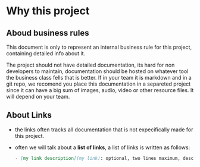 # Why this project

## Aboud business rules

This document is only to represent an internal business rule for this project, containing detailed info about it.

The project should not have detailed documentation, its hard for non developers to maintain, documentation should be hosted on whatever tool the business class fells that is better.
If in your team it is markdown and in a git repo, we recomend you place this documentation in a separeted project since it can have a big sum of images, audio, video or other resource files. It will depend on your team.

## About Links

- the links often tracks all documentation that is not expecifically made for this project.
- often we will talk about a **list of links**, a list of links is written as follows:

  ``` markdown
  - [my link description](my link): optional, two lines maximum, description for the link 
  ```
